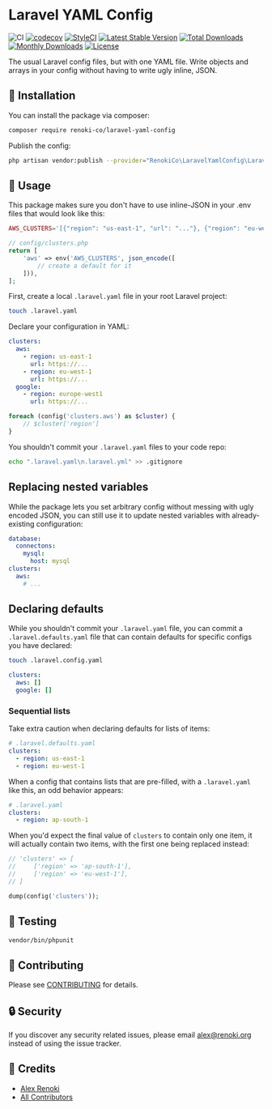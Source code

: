Laravel YAML Config
===================

![CI](https://github.com/renoki-co/laravel-yaml-config/workflows/CI/badge.svg?branch=master)
[![codecov](https://codecov.io/gh/renoki-co/laravel-yaml-config/branch/master/graph/badge.svg)](https://codecov.io/gh/renoki-co/laravel-yaml-config/branch/master)
[![StyleCI](https://github.styleci.io/repos/506898995/shield?branch=master)](https://github.styleci.io/repos/506898995)
[![Latest Stable Version](https://poser.pugx.org/renoki-co/laravel-yaml-config/v/stable)](https://packagist.org/packages/renoki-co/laravel-yaml-config)
[![Total Downloads](https://poser.pugx.org/renoki-co/laravel-yaml-config/downloads)](https://packagist.org/packages/renoki-co/laravel-yaml-config)
[![Monthly Downloads](https://poser.pugx.org/renoki-co/laravel-yaml-config/d/monthly)](https://packagist.org/packages/renoki-co/laravel-yaml-config)
[![License](https://poser.pugx.org/renoki-co/laravel-yaml-config/license)](https://packagist.org/packages/renoki-co/laravel-yaml-config)

The usual Laravel config files, but with one YAML file. Write objects and arrays in your config without having to write ugly inline, JSON.

## 🚀 Installation

You can install the package via composer:

```bash
composer require renoki-co/laravel-yaml-config
```

Publish the config:

```bash
php artisan vendor:publish --provider="RenokiCo\LaravelYamlConfig\LaravelYamlConfigServiceProvider" --tag="config"
```

## 🙌 Usage

This package makes sure you don't have to use inline-JSON in your .env files that would look like this:

```php
AWS_CLUSTERS='[{"region": "us-east-1", "url": "..."}, {"region": "eu-west-1", "url": "..."}]'

// config/clusters.php
return [
    'aws' => env('AWS_CLUSTERS', json_encode([
        // create a default for it
    ])),
];
```

First, create a local `.laravel.yaml` file in your root Laravel project:

```bash
touch .laravel.yaml
```

Declare your configuration in YAML:

```yaml
clusters:
  aws:
    - region: us-east-1
      url: https://...
    - region: eu-west-1
      url: https://...
  google:
    - region: europe-west1
      url: https://...
```

```php
foreach (config('clusters.aws') as $cluster) {
    // $cluster['region']
}
```

You shouldn't commit your `.laravel.yaml` files to your code repo:

```bash
echo ".laravel.yaml\n.laravel.yml" >> .gitignore
```

## Replacing nested variables

While the package lets you set arbitrary config without messing with ugly encoded JSON, you can still use it to update nested variables with already-existing configuration:

```yaml
database:
  connectons:
    mysql:
      host: mysql
clusters:
  aws:
    # ...
```

## Declaring defaults

While you shouldn't commit your `.laravel.yaml` file, you can commit a `.laravel.defaults.yaml` file that can contain defaults for specific configs you have declared:

```bash
touch .laravel.config.yaml
```

```yaml
clusters:
  aws: []
  google: []
```

### Sequential lists

Take extra caution when declaring defaults for lists of items:

```yaml
# .laravel.defaults.yaml
clusters:
  - region: us-east-1
  - region: eu-west-1
```

When a config that contains lists that are pre-filled, with a `.laravel.yaml` like this, an odd behavior appears:

```yaml
# .laravel.yaml
clusters:
  - region: ap-south-1
```

When you'd expect the final value of `clusters` to contain only one item, it will actually contain two items, with the first one being replaced instead:

```php
// 'clusters' => [
//     ['region' => 'ap-south-1'],
//     ['region' => 'eu-west-1'],
// ]

dump(config('clusters'));
```

## 🐛 Testing

``` bash
vendor/bin/phpunit
```

## 🤝 Contributing

Please see [CONTRIBUTING](CONTRIBUTING.md) for details.

## 🔒  Security

If you discover any security related issues, please email alex@renoki.org instead of using the issue tracker.

## 🎉 Credits

- [Alex Renoki](https://github.com/rennokki)
- [All Contributors](../../contributors)
